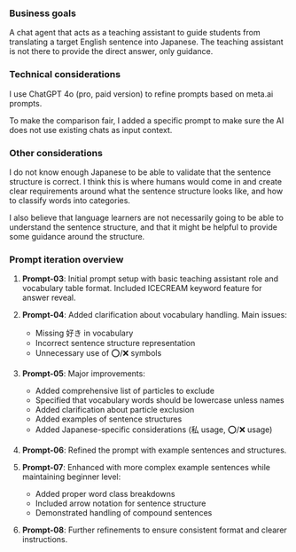 
### Business goals
A chat agent that acts as a teaching assistant to guide students from translating a target English sentence into Japanese. The teaching assistant is not there to provide the direct answer, only guidance.

### Technical considerations
I use ChatGPT 4o (pro, paid version) to refine prompts based on meta.ai prompts. 

To make the comparison fair, I added a specific prompt to make sure the AI does not use existing chats as input context.

### Other considerations

I do not know enough Japanese to be able to validate that the sentence structure is correct. I think this is where humans would come in and create clear requirements around what the sentence structure looks like, and how to classify words into categories. 

I also believe that language learners are not necessarily going to be able to understand the sentence structure, and that it might be helpful to provide some guidance around the structure. 

### Prompt iteration overview

1. **Prompt-03**: Initial prompt setup with basic teaching assistant role and vocabulary table format. Included ICECREAM keyword feature for answer reveal.

2. **Prompt-04**: Added clarification about vocabulary handling. Main issues:
   - Missing 好き in vocabulary
   - Incorrect sentence structure representation
   - Unnecessary use of ⭕️/❌ symbols

3. **Prompt-05**: Major improvements:
   - Added comprehensive list of particles to exclude
   - Specified that vocabulary words should be lowercase unless names
   - Added clarification about particle exclusion
   - Added examples of sentence structures
   - Added Japanese-specific considerations (私 usage, ⭕️/❌ usage)

4. **Prompt-06**: Refined the prompt with example sentences and structures.

5. **Prompt-07**: Enhanced with more complex example sentences while maintaining beginner level:
   - Added proper word class breakdowns
   - Included arrow notation for sentence structure
   - Demonstrated handling of compound sentences

6. **Prompt-08**: Further refinements to ensure consistent format and clearer instructions.
